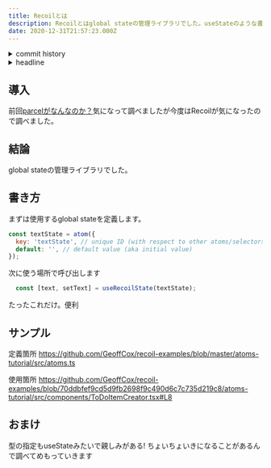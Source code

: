 ```yaml
---
title: Recoilとは
description: Recoilとはglobal stateの管理ライブラリでした。useStateのような書き方です
date: 2020-12-31T21:57:23.000Z
---
```

<!-- history area start -->
<details><summary>commit history</summary><div><ol>
<li>2020/12/27 23:54:44 4128652</li>
</ol></div></details>
<!-- history area end -->
<!-- toc area start -->
<details><summary>headline</summary><div>

<!-- toc -->

- [導入](#%E5%B0%8E%E5%85%A5)
- [結論](#%E7%B5%90%E8%AB%96)
- [書き方](#%E6%9B%B8%E3%81%8D%E6%96%B9)
- [サンプル](#%E3%82%B5%E3%83%B3%E3%83%97%E3%83%AB)
- [おまけ](#%E3%81%8A%E3%81%BE%E3%81%91)

<!-- tocstop -->

</div></details>

<!-- toc area end -->

## 導入
前回[parcelがなんなのか？](https://kajirikajiri.netlify.app/20201227211305/)気になって調べましたが今度はRecoilが気になったので調べました。

## 結論
global stateの管理ライブラリでした。

## 書き方

まずは使用するglobal stateを定義します。

```javascript
const textState = atom({
  key: 'textState', // unique ID (with respect to other atoms/selectors)
  default: '', // default value (aka initial value)
});
```
次に使う場所で呼び出します

```javascript
  const [text, setText] = useRecoilState(textState);
```

たったこれだけ。便利

## サンプル

定義箇所
https://github.com/GeoffCox/recoil-examples/blob/master/atoms-tutorial/src/atoms.ts

使用箇所
https://github.com/GeoffCox/recoil-examples/blob/70ddbfef9cd5d9fb2698f9c490d6c7c735d219c8/atoms-tutorial/src/components/ToDoItemCreator.tsx#L8


## おまけ
型の指定もuseStateみたいで親しみがある!
ちょいちょいきになることがあるんで調べてめもっていきます


